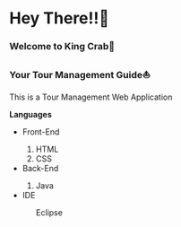 <h1>Hey There!!🌝</h1>

<h3>Welcome to King Crab🦀</h3>
<h3>Your Tour Management Guide⛵</h3>

<p>This is a Tour Management Web Application</p>
<p><b>Languages</b></p>
<ul>
  <li>Front-End</li>
  <ol>
    <li>HTML</li>
  <li>CSS</li>
  </ol>
  <li>Back-End</li>
  <ol>
    <li>Java</li>
  </ol>
  <li>IDE</li>
  <ol>Eclipse</ol>
</ul>
